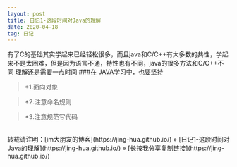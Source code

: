 ```yaml
---
layout: post
title: 日记1-这段时间对Java的理解
date: 2020-04-18
tag: 日记
---
```

有了C的基础其实学起来已经轻松很多，而且java和C/C++有大多数的共性，学起来不是太困难，但是因为语言不通，特性也有不同，java的很多方法和C/C++不同
理解还是需要一点时间
###在 JAVA学习中，也要坚持
>*1.面向对象		

>*2.注意命名规则	

>*3.注意规范写代码	

	

<br>
转载请注明：[im大朋友的博客](https://jing-hua.github.io/) » [日记1-这段时间对Java的理解](https://jing-hua.github.io/)  » [长按我分享复制链接](https://jing-hua.github.io/)  


